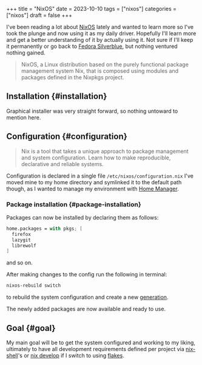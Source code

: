 +++
title = "NixOS"
date = 2023-10-10
tags = ["nixos"]
categories = ["nixos"]
draft = false
+++

I've been reading a lot about [NixOS](https://nixos.org/) lately and wanted to learn more so I've took the plunge and now using it as my daily driver. Hopefully I'll learn more and get a better understanding of it by actually using it.
Not sure if I'll keep it permanently or go back to [Fedora Silverblue](https://fedoraproject.org/silverblue/), but nothing ventured nothing gained.

> NixOS, a Linux distribution based on the purely functional package management system Nix, that is composed using modules and packages defined in the Nixpkgs project.

<!--more-->


## Installation {#installation}

Graphical installer was very straight forward, so nothing untoward to mention here.


## Configuration {#configuration}

> Nix is a tool that takes a unique approach to package management and system configuration. Learn how to make reproducible, declarative and reliable systems.

Configuration is declared in a single file `/etc/nixos/configuration.nix`
I've moved mine to my home directory and symlinked it to the default path though, as I wanted to manage my environment with [Home Manager](https://nixos.wiki/wiki/Home_Manager).


### Package installation {#package-installation}

Packages can now be installed by declaring them as follows:

```nix
home.packages = with pkgs; [
  firefox
  lazygit
  librewolf
]
```

and so on.

After making changes to the config run the following in terminal:

```bash
nixos-rebuild switch
```

to rebuild the system configuration and create a new [generation](https://nixos.wiki/wiki/Overview_of_the_NixOS_Linux_distribution#Generations).

The newly added packages are now available and ready to use.


## Goal {#goal}

My main goal will be to get the system configured and working to my liking, ultimately to have all development requirements defined per project via [nix-shell](https://nixos.org/manual/nix/stable/command-ref/nix-shell)'s or [nix develop](https://nixos.org/manual/nix/stable/command-ref/new-cli/nix3-develop) if I switch to using [flakes](https://nixos.wiki/wiki/Flakes).
